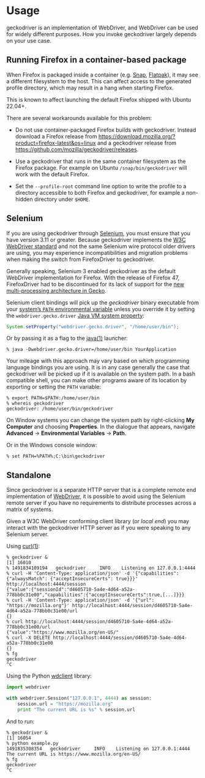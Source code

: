 # Usage

geckodriver is an implementation of WebDriver, and WebDriver can
be used for widely different purposes.  How you invoke geckodriver
largely depends on your use case.

## Running Firefox in a container-based package

When Firefox is packaged inside a container (e.g. [Snap], [Flatpak]), it may
see a different filesystem to the host. This can affect access to the generated
profile directory, which may result in a hang when starting Firefox.

This is known to affect launching the default Firefox shipped with Ubuntu 22.04+.

There are several workarounds available for this problem:

- Do not use container-packaged Firefox builds with geckodriver. Instead
download a Firefox release from <https://download.mozilla.org/?product=firefox-latest&os=linux>
and a geckodriver release from <https://github.com/mozilla/geckodriver/releases>.

- Use a geckodriver that runs in the same container filesystem as the Firefox
package. For example on Ubuntu `/snap/bin/geckodriver` will work with the
default Firefox.

- Set the `--profile-root` command line option to write the profile to a
directory accessible to both Firefox and geckodriver, for example a non-hidden
directory under `$HOME`.

[Flatpak]: https://flatpak.org/
[Snap]: https://ubuntu.com/core/services/guide/snaps-intro

## Selenium

If you are using geckodriver through [Selenium], you must ensure that
you have version 3.11 or greater.  Because geckodriver implements the
[W3C WebDriver standard][WebDriver] and not the same Selenium wire
protocol older drivers are using, you may experience incompatibilities
and migration problems when making the switch from FirefoxDriver to
geckodriver.

Generally speaking, Selenium 3 enabled geckodriver as the default
WebDriver implementation for Firefox.  With the release of Firefox 47,
FirefoxDriver had to be discontinued for its lack of support for the
[new multi-processing architecture in Gecko][e10s].

Selenium client bindings will pick up the _geckodriver_ binary executable
from your [system’s `PATH` environmental variable][PATH] unless you
override it by setting the `webdriver.gecko.driver` [Java VM system
property]:

```java
System.setProperty("webdriver.gecko.driver", "/home/user/bin");
```

Or by passing it as a flag to the [java(1)] launcher:

```shell
% java -Dwebdriver.gecko.driver=/home/user/bin YourApplication
```

Your mileage with this approach may vary based on which programming
language bindings you are using.  It is in any case generally the case
that geckodriver will be picked up if it is available on the system path.
In a bash compatible shell, you can make other programs aware of its
location by exporting or setting the `PATH` variable:

```shell
% export PATH=$PATH:/home/user/bin
% whereis geckodriver
geckodriver: /home/user/bin/geckodriver
```

On Window systems you can change the system path by right-clicking **My
Computer** and choosing **Properties**.  In the dialogue that appears,
navigate **Advanced** → **Environmental Variables** → **Path**.

Or in the Windows console window:

```shell
% set PATH=%PATH%;C:\bin\geckodriver
```

## Standalone

Since geckodriver is a separate HTTP server that is a complete remote end
implementation of [WebDriver], it is possible to avoid using the Selenium
remote server if you have no requirements to distribute processes across
a matrix of systems.

Given a W3C WebDriver conforming client library (or _local end_) you
may interact with the geckodriver HTTP server as if you were speaking
to any Selenium server.

Using [curl(1)]:

```shell
% geckodriver &
[1] 16010
% 1491834109194   geckodriver     INFO    Listening on 127.0.0.1:4444
% curl -H 'Content-Type: application/json' -d '{"capabilities": {"alwaysMatch": {"acceptInsecureCerts": true}}}' http://localhost:4444/session
{"value":{"sessionId":"d4605710-5a4e-4d64-a52a-778bb0c31e00","capabilities":{"acceptInsecureCerts":true,[...]}}}
% curl -H 'Content-Type: application/json' -d '{"url": "https://mozilla.org"}' http://localhost:4444/session/d4605710-5a4e-4d64-a52a-778bb0c31e00/url
{}
% curl http://localhost:4444/session/d4605710-5a4e-4d64-a52a-778bb0c31e00/url
{"value":"https://www.mozilla.org/en-US/"
% curl -X DELETE http://localhost:4444/session/d4605710-5a4e-4d64-a52a-778bb0c31e00
{}
% fg
geckodriver
^C
```

Using the Python [wdclient] library:

```python
import webdriver

with webdriver.Session("127.0.0.1", 4444) as session:
    session.url = "https://mozilla.org"
    print "The current URL is %s" % session.url
```

And to run:

```shell
% geckodriver &
[1] 16054
% python example.py
1491835308354   geckodriver     INFO    Listening on 127.0.0.1:4444
The current URL is https://www.mozilla.org/en-US/
% fg
geckodriver
^C
```

[Selenium]: http://seleniumhq.org/
[e10s]: https://developer.mozilla.org/en-US/Firefox/Multiprocess_Firefox
[PATH]: https://en.wikipedia.org/wiki/PATH_(variable)
[Java VM system property]: http://docs.oracle.com/javase/tutorial/essential/environment/sysprop.html
[java(1)]: http://www.manpagez.com/man/1/java/
[WebDriver]: https://w3c.github.io/webdriver/
[curl(1)]: http://www.manpagez.com/man/1/curl/
[wdclient]: https://github.com/web-platform-tests/wpt/tree/master/tools/webdriver
